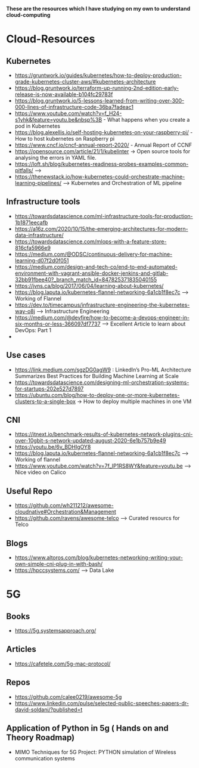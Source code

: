 **These are the resources which I have studying on my own to understand cloud-computing**

# Cloud-Resources

## Kubernetes
- https://gruntwork.io/guides/kubernetes/how-to-deploy-production-grade-kubernetes-cluster-aws/#kubernetes-architecture
- https://blog.gruntwork.io/terraform-up-running-2nd-edition-early-release-is-now-available-b104fc29783f
- https://blog.gruntwork.io/5-lessons-learned-from-writing-over-300-000-lines-of-infrastructure-code-36ba7fadeac1
- https://www.youtube.com/watch?v=f_H24-s1yhk&feature=youtu.be&nbsp%3B - What happens when you create a pod in Kubernetes
- https://blog.alexellis.io/self-hosting-kubernetes-on-your-raspberry-pi/ - How to host kubernetes on Raspberry pi
- https://www.cncf.io/cncf-annual-report-2020/ - Annual Report of CCNF
- https://opensource.com/article/21/1/kubelinter -> Open source tools for analysing the errors in YAML file.
- https://loft.sh/blog/kubernetes-readiness-probes-examples-common-pitfalls/ -->
- https://thenewstack.io/how-kubernetes-could-orchestrate-machine-learning-pipelines/ --> Kubernetes and Orchestration of ML pipeline


## Infrastructure tools
- https://towardsdatascience.com/ml-infrastructure-tools-for-production-1b1871eecafb
- https://a16z.com/2020/10/15/the-emerging-architectures-for-modern-data-infrastructure/
- https://towardsdatascience.com/mlops-with-a-feature-store-816cfa5966e9
- https://medium.com/@ODSC/continuous-delivery-for-machine-learning-d07f2d0f051
- https://medium.com/design-and-tech-co/end-to-end-automated-environment-with-vagrant-ansible-docker-jenkins-and-gitlab-32bb91fbee40?_branch_match_id=847825371835040155
- https://jvns.ca/blog/2017/06/04/learning-about-kubernetes/
- https://blog.laputa.io/kubernetes-flannel-networking-6a1cb1f8ec7c --> Working of Flannel
- https://dev.to/timecampus/infrastructure-engineering-the-kubernetes-way-o8j --> Infrastructure Engineering
- https://medium.com/@devfire/how-to-become-a-devops-engineer-in-six-months-or-less-366097df7737 --> Excellent Article to learn about DevOps: Part 1
- 

## Use cases
- https://link.medium.com/sgzDG0agW9 : LinkedIn’s Pro-ML Architecture Summarizes Best Practices for Building Machine Learning at Scale
- https://towardsdatascience.com/designing-ml-orchestration-systems-for-startups-202e527d7897
- https://ubuntu.com/blog/how-to-deploy-one-or-more-kubernetes-clusters-to-a-single-box -> How to deploy multiple machines in one VM

## CNI
- https://itnext.io/benchmark-results-of-kubernetes-network-plugins-cni-over-10gbit-s-network-updated-august-2020-6e1b757b9e49
- https://youtu.be/6v_BDHIgOY8
- https://blog.laputa.io/kubernetes-flannel-networking-6a1cb1f8ec7c --> Working of flannel
- https://www.youtube.com/watch?v=7f_IP1RS8WY&feature=youtu.be --> Nice video on Calico

## Useful Repo
- https://github.com/wh211212/awesome-cloudnative#Orchestration&Management
- https://github.com/ravens/awesome-telco --> Curated resourcs for Telco


## Blogs
- https://www.altoros.com/blog/kubernetes-networking-writing-your-own-simple-cni-plug-in-with-bash/
- https://hpccsystems.com/ --> Data Lake

# 5G

## Books
- https://5g.systemsapproach.org/

## Articles
- https://cafetele.com/5g-mac-protocol/
## Repos
- https://github.com/calee0219/awesome-5g
- https://www.linkedin.com/pulse/selected-public-speeches-papers-dr-david-soldani/?published=t

## Application of Python in 5g ( Hands on and Theory Roadmap)

- MIMO Techniques for 5G 
  Project: PYTHON simulation of Wireless communication systems
